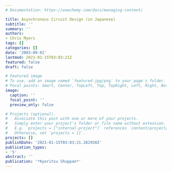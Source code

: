 ```yaml
---
# Documentation: https://wowchemy.com/docs/managing-content/

title: Asynchronous Circuit Design (in Japanese)
subtitle: ''
summary: ''
authors:
- Chris Myers
tags: []
categories: []
date: '2003-09-01'
lastmod: 2021-01-15T03:03:21Z
featured: false
draft: false

# Featured image
# To use, add an image named `featured.jpg/png` to your page's folder.
# Focal points: Smart, Center, TopLeft, Top, TopRight, Left, Right, BottomLeft, Bottom, BottomRight.
image:
  caption: ''
  focal_point: ''
  preview_only: false

# Projects (optional).
#   Associate this post with one or more of your projects.
#   Simply enter your project's folder or file name without extension.
#   E.g. `projects = ["internal-project"]` references `content/project/deep-learning/index.md`.
#   Otherwise, set `projects = []`.
projects: []
publishDate: '2021-01-15T03:03:21.282930Z'
publication_types:
- '5'
abstract: ''
publication: '*Kyoritsu Shuppan*'
---
```

